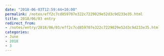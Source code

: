```yaml
---
date: "2018-06-03T12:59:44+10:00"
permalink: /notes/eff2c7cd859707e322c7229029e52d3c9d233e35.html
title: 2018/06/03 entry
redirect_from:
- /notes/entry/2018/06/03/eff2c7cd859707e322c7229029e52d3c9d233e35.html
categories:
- June
- 2018
- 3
---
```

